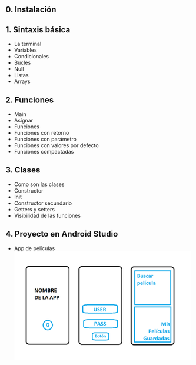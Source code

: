 ## 0. Instalación


## 1. Sintaxis básica
- La terminal 
- Variables
- Condicionales
- Bucles
- Null
- Listas
- Arrays

## 2. Funciones
- Main
- Asignar
- Funciones
- Funciones con retorno
- Funciones con parámetro
- Funciones con valores por defecto
- Funciones compactadas


## 3. Clases
- Como son las clases
- Constructor
- Init
- Constructor secundario
- Getters y setters
- Visibilidad de las funciones



## 4. Proyecto en Android Studio
- App de películas
![](https://github.com/DamianPyCoder/Kotlin__TEACHING_in_Youtube/blob/main/screenshots/design_movieApp_1.png)
